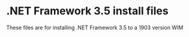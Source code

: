 # .NET Framework 3.5 install files

These files are for installing .NET Framework 3.5 to a 1903 version WIM